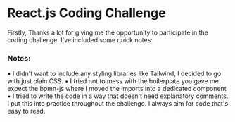 # React.js Coding Challenge

Firstly, Thanks a lot for giving me the opportunity to participate in the coding challenge. I've included some quick notes:

### Notes:

• I didn't want to include any styling libraries like Tailwind, I decided to go with just plain CSS.
• I tried not to mess with the boilerplate you gave me. expect the bpmn-js where I moved the imports into a dedicated component
• I tried to write the code in a way that doesn't need explanatory comments. I put this into practice throughout the challenge. I always aim for code that's easy to read.